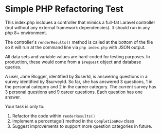 # Simple PHP Refactoring Test

This index.php incldues a controller that mimics a full-fat Laravel controller (but without any external framework dependencies). It should run in any php 8+ environment.

The controller's ```renderResults()``` method is called at the bottom of the file so it will run at the command line via ```php index.php``` with JSON output.

All data sets and variable values are hard-coded for testing purposes. In production, these would come from a ```$request``` object and database queries.

A user, Jane Blogger, identified by $userId, is answering questions in a survey identified by $surveyId. So far, she has answered 3 questions, 1 in the personal category and 2 in the career category. The current survey has 3 personal questions and 9 career questions. Each question has one answer.

Your task is only to:

1. Refactor the code within ```renderResults()```
2. Implement a percentage() method in the ```CompletionRow``` class
3. Suggest improvements to support more question categories in future.
